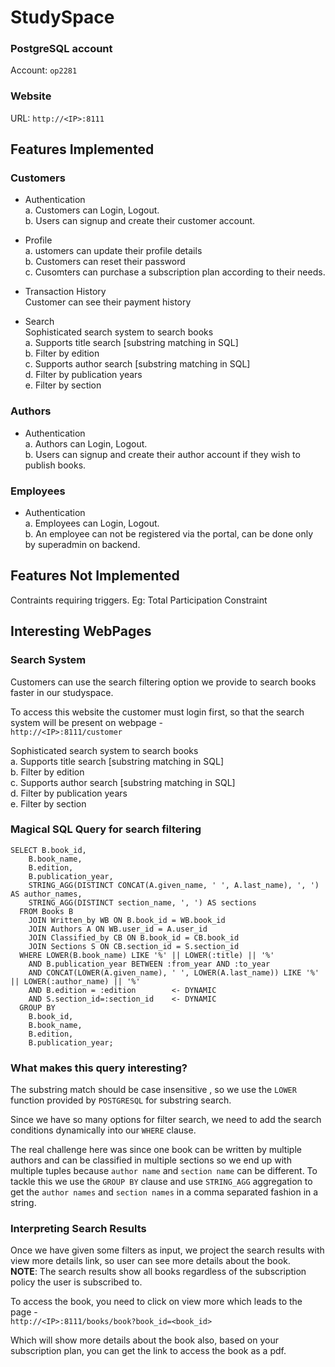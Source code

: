 # StudySpace

### PostgreSQL account

Account: `op2281`

### Website

URL: `http://<IP>:8111`

## Features Implemented

### Customers

- Authentication  
  a. Customers can Login, Logout.  
  b. Users can signup and create their customer account.

- Profile  
  a. ustomers can update their profile details  
  b. Customers can reset their password  
  c. Cusomters can purchase a subscription plan according to their needs.

- Transaction History  
  Customer can see their payment history

- Search  
  Sophisticated search system to search books  
   a. Supports title search [substring matching in SQL]  
   b. Filter by edition  
   c. Supports author search [substring matching in SQL]  
   d. Filter by publication years  
   e. Filter by section

### Authors

- Authentication  
  a. Authors can Login, Logout.  
  b. Users can signup and create their author account if they wish to publish books.

### Employees

- Authentication  
  a. Employees can Login, Logout.  
  b. An employee can not be registered via the portal, can be done only by superadmin on backend.

## Features Not Implemented

Contraints requiring triggers. Eg: Total Participation Constraint

## Interesting WebPages

### Search System

Customers can use the search filtering option we provide to search books faster in our studyspace.

To access this website the customer must login first, so that the search system will be present on webpage -  
`http://<IP>:8111/customer`

Sophisticated search system to search books  
 a. Supports title search [substring matching in SQL]  
 b. Filter by edition  
 c. Supports author search [substring matching in SQL]  
 d. Filter by publication years  
 e. Filter by section

### Magical SQL Query for search filtering

```
SELECT B.book_id,
    B.book_name,
    B.edition,
    B.publication_year,
    STRING_AGG(DISTINCT CONCAT(A.given_name, ' ', A.last_name), ', ') AS author_names,
    STRING_AGG(DISTINCT section_name, ', ') AS sections
  FROM Books B
    JOIN Written_by WB ON B.book_id = WB.book_id
    JOIN Authors A ON WB.user_id = A.user_id
    JOIN Classified_by CB ON B.book_id = CB.book_id
    JOIN Sections S ON CB.section_id = S.section_id
  WHERE LOWER(B.book_name) LIKE '%' || LOWER(:title) || '%'
    AND B.publication_year BETWEEN :from_year AND :to_year
    AND CONCAT(LOWER(A.given_name), ' ', LOWER(A.last_name)) LIKE '%' || LOWER(:author_name) || '%'
    AND B.edition = :edition        <- DYNAMIC
    AND S.section_id=:section_id    <- DYNAMIC
  GROUP BY
    B.book_id,
    B.book_name,
    B.edition,
    B.publication_year;
```

### What makes this query interesting?

The substring match should be case insensitive , so we use the `LOWER` function provided by `POSTGRESQL` for substring search.

Since we have so many options for filter search, we need to add the search conditions dynamically into our `WHERE` clause.

The real challenge here was since one book can be written by multiple authors and can be classified in multiple sections so we end up with multiple tuples because `author name` and `section name` can be different. To tackle this we use the `GROUP BY` clause and use `STRING_AGG` aggregation to get the `author names` and `section names` in a comma separated fashion in a string.

### Interpreting Search Results

Once we have given some filters as input, we project the search results with view more details link, so user can see more details about the book.  
**NOTE**: The search results show all books regardless of the subscription policy the user is subscribed to.

To access the book, you need to click on view more which leads to the page -  
`http://<IP>:8111/books/book?book_id=<book_id>`

Which will show more details about the book also, based on your subscription plan, you can get the link to access the book as a pdf.

